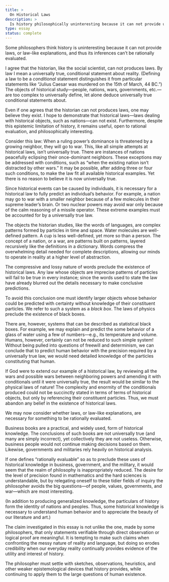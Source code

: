 ```yaml
---
title: >
  On Historical Laws
description: >
  Is history philosophically uninteresting because it can not provide universal laws?
type: essay
status: complete
---
```


Some philosophers think history is uninteresting because it can not provide laws, or law-like explanations, and thus its inferences can’t be rationally evaluated.

I agree that the historian, like the social scientist, can not produces laws. By law I mean a universally true, conditional statement about reality. (Defining a law to be a _conditional_ statement distinguishes it from particular statements like “Julius Caesar was murdered on the 15th of March, 44 BC.”) The objects of historical study—people, nations, wars, governments, etc.—are too complex to universally define, let alone deduce universally true conditional statements about.

Even if one agrees that the historian can not produces laws, one may believe they exist. I hope to demonstrate that historical laws—laws dealing with historical objects, such as nations—can not exist. Furthermore, despite this epistemic limitation of history, it remains useful, open to rational evaluation, and philosophically interesting.

Consider this law: When a ruling power’s dominance is threatened by a growing neighbor, they will go to war. This, like all simple attempts at historical laws, isn’t universally true. There are instances of nations peacefully eclipsing their once-dominant neighbors. These exceptions may be addressed with conditions, such as “when the existing nation isn’t distracted by other wars.” It may be possible, after adding three or four such conditions, to make the law fit all available historical examples. Yet there is no reason to believe it is now universally true.

Since historical events can be caused by individuals, it is necessary for a historical law to fully predict an individual’s behavior.  For example, a nation may go to war with a smaller neighbor because of a few molecules in their supreme leader’s brain. Or two nuclear powers may avoid war only because of the calm reasoning of a missile operator. These extreme examples must be accounted for by a universally true law.

The objects the historian studies, like the words of languages, are complex patterns formed by particles in time and space. Water molecules are well-defined pattern. A cup is less well-defined, yet more so than a person. The concept of a nation, or a war, are patterns built on patterns, layered recursively like the definitions in a dictionary. Words compress the overwhelming detail needed for complete descriptions, allowing our minds to operate in reality at a higher level of abstraction.

The compressive and lossy nature of words preclude the existence of historical laws. Any law whose objects are imprecise patterns of particles will fail to be true in every instance; since the words used to state the law have already blurred out the details necessary to make conclusive predictions.

To avoid this conclusion one must identify larger objects whose behavior could be predicted with certainty without knowledge of their constituent particles. We refer to such a system as a _black box_. The laws of physics preclude the existence of black boxes.

There are, however, systems that can be described as statistical black boxes. For example, we may explain and predict the some behavior of a glass of water using a few of numbers—e.g., its temperature and volume. Humans, however, certainly can not be reduced to such simple system! Without being pulled into questions of freewill and determinism, we can conclude that to predict human behavior with the precision required by a universally true law, we would need detailed knowledge of the particles constituting that human.

If God were to extend our example of a historical law, by reviewing all the wars and possible wars between neighboring powers and amending it with conditionals until it were universally true, the result would be similar to the physical laws of nature! The complexity and enormity of the conditionals produced could not be succinctly stated in terms of terms of historical objects, but only by referencing their constituent particles. Thus, we must abandon any belief in the existence of historical laws.

We may now consider whether laws, or law-like explanations, are necessary for something to be rationally evaluated.

Business books are a practical, and widely used, form of historical knowledge.  The conclusions of such books are not universally true (and many are simply incorrect), yet collectively they are not useless. Otherwise, business people would not continue making decisions based on them. Likewise, governments and militaries rely heavily on historical analysis.

If one defines “rationally evaluable” so as to preclude these uses of historical knowledge in business, government, and the military, it would seem that the realm of philosophy is inappropriately reduced. The desire for the level of precision found in mathematics and the hard sciences is understandable, but by relegating oneself to these tidier fields of inquiry the philosopher avoids the big questions—of people, values, governments, and war—which are most interesting.

(In addition to producing generalized knowledge, the particulars of history form the identity of nations and peoples. Thus, some historical knowledge is necessary to understand human behavior and to appreciate the beauty of our literature and art.)

The claim investigated in this essay is not unlike the one, made by some philosophers, that only statements verifiable through direct observation or logical proof are meaningful. It is tempting to make such claims when confronting the messy nature of reality and language, but doing so erodes credibility when our everyday reality continually provides evidence of the utility and interest of history.

The philosopher must settle with sketches, observations, heuristics, and other weaker epistemological devices that history provides, while continuing to apply them to the large questions of human existence.
